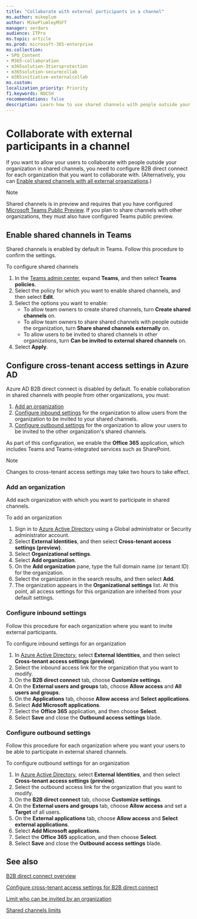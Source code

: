 ```yaml
---
title: "Collaborate with external participants in a channel"
ms.author: mikeplum
author: MikePlumleyMSFT
manager: serdars
audience: ITPro
ms.topic: article
ms.prod: microsoft-365-enterprise
ms.collection: 
- SPO_Content
- M365-collaboration
- m365solution-3tiersprotection
- m365solution-securecollab
- m365initiative-externalcollab
ms.custom: 
localization_priority: Priority
f1.keywords: NOCSH
recommendations: false
description: Learn how to use shared channels with people outside your organization.
---
```


# Collaborate with external participants in a channel

If you want to allow your users to collaborate with people outside your organization in shared channels, you need to configure B2B direct connect for each organization that you want to collaborate with. (Alternatively, you can [Enable shared channels with all external organizations](/microsoft-365/solutions/allow-direct-connect-with-all-organizations).)

> [!NOTE]
> Shared channels is in preview and requires that you have configured [Microsoft Teams Public Preview](/MicrosoftTeams/public-preview-doc-updates). If you plan to share channels with other organizations, they must also have configured Teams public preview.

## Enable shared channels in Teams

Shared channels is enabled by default in Teams. Follow this procedure to confirm the settings.

To configure shared channels
1. In the [Teams admin center](https://admin.teams.microsoft.com/), expand **Teams**, and then select **Teams policies**.
1. Select the policy for which you want to enable shared channels, and then select **Edit**.
1. Select the options you want to enable:
    - To allow team owners to create shared channels, turn **Create shared channels** on.
    - To allow team owners to share shared channels with people outside the organization, turn **Share shared channels externally** on.
    - To allow users to be invited to shared channels in other organizations, turn **Can be invited to external shared channels** on.
1. Select **Apply**.

## Configure cross-tenant access settings in Azure AD

Azure AD B2B direct connect is disabled by default. To enable collaboration in shared channels with people from other organizations, you must:

1. [Add an organization](#add-an-organization)
1. [Configure inbound settings](#configure-inbound-settings) for the organization to allow users from the organization to be invited to your shared channels.
1. [Configure outbound settings](#configure-outbound-settings) for the organization to allow your users to be invited to the other organization's shared channels.

As part of this configuration, we enable the **Office 365** application, which includes Teams and Teams-integrated services such as SharePoint.

> [!NOTE]
> Changes to cross-tenant access settings may take two hours to take effect.

### Add an organization

Add each organization with which you want to participate in shared channels.

To add an organization
1. Sign in to [Azure Active Directory](https://aad.portal.azure.com) using a Global administrator or Security administrator account.
1. Select **External Identities**, and then select **Cross-tenant access settings (preview)**.
1. Select **Organizational settings**.
1. Select **Add organization**.
1. On the **Add organization** pane, type the full domain name (or tenant ID) for the organization.
1. Select the organization in the search results, and then select **Add**.
1. The organization appears in the **Organizational settings** list. At this point, all access settings for this organization are inherited from your default settings.

### Configure inbound settings

Follow this procedure for each organization where you want to invite external participants.

To configure inbound settings for an organization
1. In [Azure Active Directory](https://aad.portal.azure.com), select **External Identities**, and then select **Cross-tenant access settings (preview)**.
1. Select the inbound access link for the organization that you want to modify.
1. On the **B2B direct connect** tab, choose **Customize settings**.
1. On the **External users and groups** tab, choose **Allow access** and **All users and groups**.
1. On the **Applications** tab, choose **Allow access** and **Select applications**.
1. Select **Add Microsoft applications**.
1. Select the **Office 365** application, and then choose **Select**.
1. Select **Save** and close the **Outbound access settings** blade.

### Configure outbound settings

Follow this procedure for each organization where you want your users to be able to participate in external shared channels.

To configure outbound settings for an organization
1. In [Azure Active Directory](https://aad.portal.azure.com), select **External Identities**, and then select **Cross-tenant access settings (preview)**.
1. Select the outbound access link for the organization that you want to modify.
1. On the **B2B direct connect** tab, choose **Customize settings**.
1. On the **External users and groups** tab, choose **Allow access** and set a **Target** of all users.
1. On the **External applications** tab, choose **Allow access** and **Select external applications**.
1. Select **Add Microsoft applications**.
1. Select the **Office 365** application, and then choose **Select**.
1. Select **Save** and close the **Outbound access settings** blade.

## See also

[B2B direct connect overview](/azure/active-directory/external-identities/b2b-direct-connect-overview)

[Configure cross-tenant access settings for B2B direct connect](/azure/active-directory/external-identities/cross-tenant-access-settings-b2b-direct-connect)

[Limit who can be invited by an organization](limit-invitations-from-specific-organization.md)

[Shared channels limits](/MicrosoftTeams/shared-channels?branch=mikeplum-shared-channels#shared-channel-limits)
